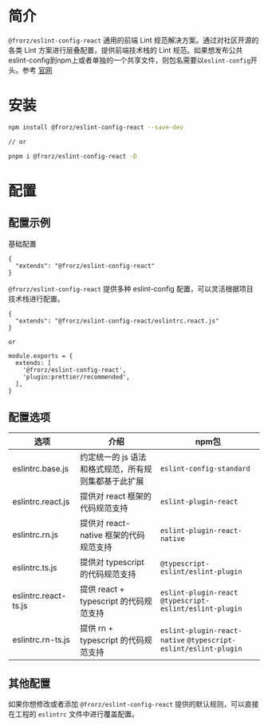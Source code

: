 # 简介
`@frorz/eslint-config-react` 通用的前端 Lint 规范解决方案。通过对社区开源的各类 Lint 方案进行层叠配置，提供前端技术栈的 Lint 规范。如果想发布公共eslint-config到npm上或者单独的一个共享文件，则包名需要以`eslint-config`开头。参考 [官网](https://eslint.org/docs/latest/extend/shareable-configs)

# 安装
```bash
npm install @frorz/eslint-config-react --save-dev

// or

pnpm i @frorz/eslint-config-react -D
```

# 配置
## 配置示例
基础配置
```
{
  "extends": "@frorz/eslint-config-react"
}
```
`@frorz/eslint-config-react` 提供多种 eslint-config 配置，可以灵活根据项目技术栈进行配置。
```
{
  "extends": "@frorz/eslint-config-react/eslintrc.react.js"
}
```
`or`
```
module.exports = {
  extends: [
    '@frorz/eslint-config-react',
    'plugin:prettier/recommended',
  ],
}
```
## 配置选项
| 选项 | 介绍 | npm包
| --- | --- | ---
| eslintrc.base.js | 约定统一的 js 语法和格式规范，所有规则集都基于此扩展 | `eslint-config-standard`
| eslintrc.react.js | 提供对 react 框架的代码规范支持 | `eslint-plugin-react`
| eslintrc.rn.js | 提供对 react-native 框架的代码规范支持 | `eslint-plugin-react-native`
| eslintrc.ts.js | 提供对 typescript 的代码规范支持 | `@typescript-eslint/eslint-plugin`
| eslintrc.react-ts.js | 提供 react + typescript 的代码规范支持 | `eslint-plugin-react` `@typescript-eslint/eslint-plugin`
| eslintrc.rn-ts.js | 提供 rn + typescript 的代码规范支持 | `eslint-plugin-react-native` `@typescript-eslint/eslint-plugin`

## 其他配置
如果你想修改或者添加 `@frorz/eslint-config-react` 提供的默认规则，可以直接在工程的 `eslintrc` 文件中进行覆盖配置。

